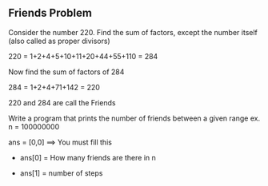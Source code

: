 ## Friends Problem
Consider the number 220. Find the sum of factors, except the number itself (also called as proper divisors)

220 = 1+2+4+5+10+11+20+44+55+110 = 284

Now find the  sum of factors of 284

284 = 1+2+4+71+142 = 220

220 and 284 are call the Friends

Write a program that prints the number of friends between a given range ex. n = 100000000

ans = [0,0] ==> You must fill this

* ans[0] = How many friends are there in n

* ans[1] = number of steps
